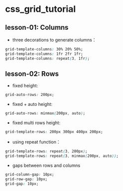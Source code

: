 # css_grid_tutorial

## lesson-01: Columns

* three decorations to generate columns：
```CSS
grid-template-columns: 30% 20% 50%;
grid-template-columns: 1fr 2fr 1fr;
grid-template-columns: repeat(3, 1fr);
```

## lesson-02: Rows
* fixed height:
```CSS
grid-auto-rows: 200px;
```
* fixed + auto height:
```CSS
grid-auto-rows: minmax(200px, auto);
```

* fixed multi rows height:
```CSS
grid-template-rows: 200px 300px 400px 200px;
```
* using repeat function：
```CSS
grid-template-rows: repeat(3, 200px);
grid-template-rows: repeat(3, minmax(200px, auto));
```

* gaps between rows and columns
```CSS
grid-column-gap: 10px;
grid-row-gap: 10px;
grid-gap: 10px;
```
